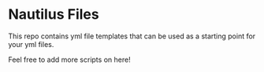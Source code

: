 # Nautilus Files

This repo contains yml file templates that can be used as a starting point for your yml files.

Feel free to add more scripts on here!